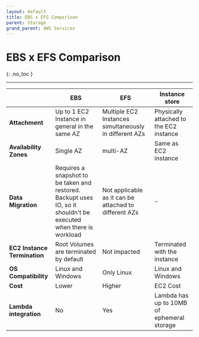 ```yaml
---
layout: default
title: EBS x EFS Comparison
parent: Storage
grand_parent: AWS Services
---
```


# EBS x EFS Comparison
{: .no_toc }

---

|                              | EBS                                                                                                               | EFS                                                    | Instance store                          |
|------------------------------|-------------------------------------------------------------------------------------------------------------------|--------------------------------------------------------|-----------------------------------------|
| **Attachment**               | Up to 1 EC2 Instance in general in the same AZ                                                                    | Multiple EC2 Instances simultaneously in different AZs | Physically attached to the EC2 instance |
| **Availability Zones**       | Single AZ                                                                                                         | multi-AZ                                               | Same as EC2 instance                    |
| **Data Migration**           | Requires a snapshot to be taken and restored. Backupt uses IO, so it shouldn't be executed when there is workload | Not applicable as it can be attached to different AZs  | -                                       |
| **EC2 Instance Termination** | Root Volumes are terminated by default                                                                            | Not impacted                                           | Terminated with the instance            |
| **OS Compatibility**         | Linux and Windows                                                                                                 | Only Linux                                             | Linux and Windows                       |
| **Cost**                     | Lower                                                                                                             | Higher                                                 | EC2 Cost                                |
| **Lambda integration**       | No                                                                                                                | Yes                                                 | Lambda has up to 10MB of ephemeral storage                             |

